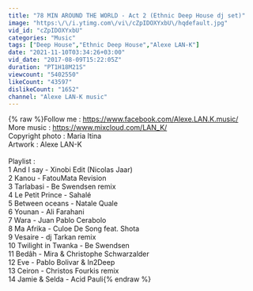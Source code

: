 ```yaml
---
title: "78 MIN AROUND THE WORLD - Act 2 (Ethnic Deep House dj set)"
image: "https:\/\/i.ytimg.com\/vi\/cZpIDOXYxbU\/hqdefault.jpg"
vid_id: "cZpIDOXYxbU"
categories: "Music"
tags: ["Deep House","Ethnic Deep House","Alexe LAN-K"]
date: "2021-11-10T03:34:26+03:00"
vid_date: "2017-08-09T15:22:05Z"
duration: "PT1H18M21S"
viewcount: "5402550"
likeCount: "43597"
dislikeCount: "1652"
channel: "Alexe LAN-K music"
---
```

{% raw %}Follow me : <a rel="nofollow" target="blank" href="https://www.facebook.com/Alexe.LAN.K.music/">https://www.facebook.com/Alexe.LAN.K.music/</a><br />More music : <a rel="nofollow" target="blank" href="https://www.mixcloud.com/LAN_K/">https://www.mixcloud.com/LAN_K/</a><br />Copyright photo : Maria Itina<br />Artwork : Alexe LAN-K<br /><br />Playlist :<br />1 And I say - Xinobi Edit (Nicolas Jaar)<br />2 Kanou - FatouMata Revision<br />3 Tarlabasi - Be Swendsen remix<br />4 Le Petit Prince - Sahalé<br />5 Between oceans - Natale Quale<br />6 Younan - Ali Farahani<br />7 Wara - Juan Pablo Cerabolo<br />8 Ma Afrika - Culoe De Song feat. Shota<br />9 Vesaire - dj Tarkan remix<br />10 Twilight in Twanka - Be Swendsen<br />11 Bedâh - Mira &amp; Christophe Schwarzalder<br />12 Eve - Pablo Bolivar &amp; In2Deep<br />13 Ceiron - Christos Fourkis remix<br />14 Jamie &amp; Selda - Acid Pauli{% endraw %}
